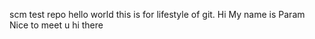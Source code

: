 
scm test repo
hello world
this is for lifestyle of git.
Hi My name is Param
Nice to meet u
hi there
